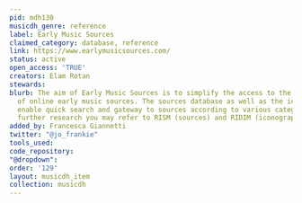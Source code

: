 ```yaml
---
pid: mdh130
musicdh_genre: reference
label: Early Music Sources
claimed_category: database, reference
link: https://www.earlymusicsources.com/
status: active
open_access: 'TRUE'
creators: Elam Rotan
stewards: 
blurb: The aim of Early Music Sources is to simplify the access to the vast amount
  of online early music sources. The sources database as well as the iconography database
  enable quick search and gateway to sources according to various categories. For
  further research you may refer to RISM (sources) and RIDIM (iconography).
added_by: Francesca Giannetti
twitter: "@jo_frankie"
tools_used: 
code_repository: 
"@dropdown": 
order: '129'
layout: musicdh_item
collection: musicdh
---
```

